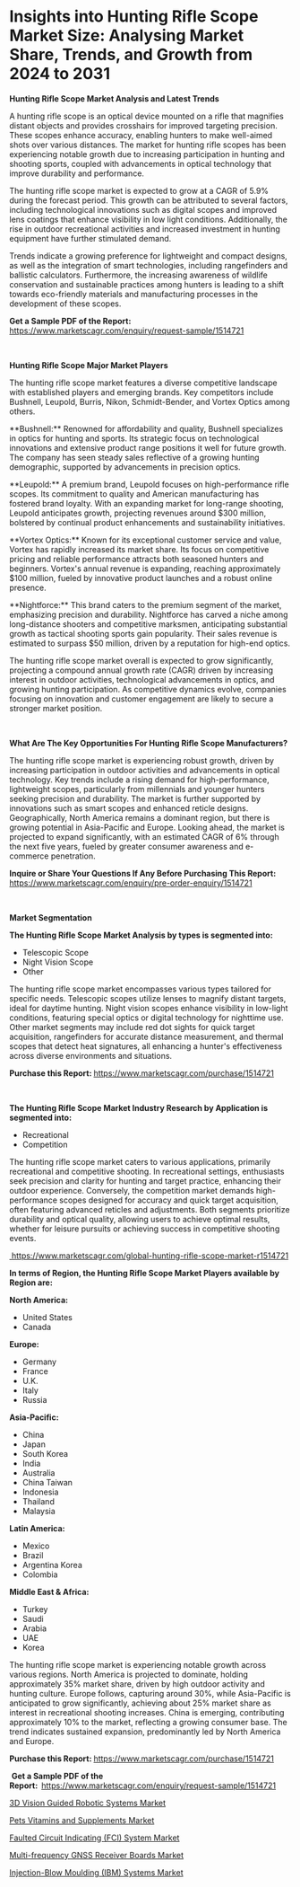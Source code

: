 <p><h1>Insights into Hunting Rifle Scope Market Size: Analysing Market Share, Trends, and Growth from 2024 to 2031</h1></p><p><strong>Hunting Rifle Scope Market Analysis and Latest Trends</strong></p>
<p><p>A hunting rifle scope is an optical device mounted on a rifle that magnifies distant objects and provides crosshairs for improved targeting precision. These scopes enhance accuracy, enabling hunters to make well-aimed shots over various distances. The market for hunting rifle scopes has been experiencing notable growth due to increasing participation in hunting and shooting sports, coupled with advancements in optical technology that improve durability and performance.</p><p>The hunting rifle scope market is expected to grow at a CAGR of 5.9% during the forecast period. This growth can be attributed to several factors, including technological innovations such as digital scopes and improved lens coatings that enhance visibility in low light conditions. Additionally, the rise in outdoor recreational activities and increased investment in hunting equipment have further stimulated demand. </p><p>Trends indicate a growing preference for lightweight and compact designs, as well as the integration of smart technologies, including rangefinders and ballistic calculators. Furthermore, the increasing awareness of wildlife conservation and sustainable practices among hunters is leading to a shift towards eco-friendly materials and manufacturing processes in the development of these scopes.</p></p>
<p><strong>Get a Sample PDF of the Report:&nbsp;</strong> <a href="https://www.marketscagr.com/enquiry/request-sample/1514721?utm_campaign=1683&utm_medium=2&utm_source=Github&utm_content=ia&utm_term=27102024&utm_id=hunting-rifle-scope">https://www.marketscagr.com/enquiry/request-sample/1514721</a></p>
<p>&nbsp;</p>
<p><strong>Hunting Rifle Scope Major Market Players</strong></p>
<p><p>The hunting rifle scope market features a diverse competitive landscape with established players and emerging brands. Key competitors include Bushnell, Leupold, Burris, Nikon, Schmidt-Bender, and Vortex Optics among others.</p><p>**Bushnell:** Renowned for affordability and quality, Bushnell specializes in optics for hunting and sports. Its strategic focus on technological innovations and extensive product range positions it well for future growth. The company has seen steady sales reflective of a growing hunting demographic, supported by advancements in precision optics.</p><p>**Leupold:** A premium brand, Leupold focuses on high-performance rifle scopes. Its commitment to quality and American manufacturing has fostered brand loyalty. With an expanding market for long-range shooting, Leupold anticipates growth, projecting revenues around $300 million, bolstered by continual product enhancements and sustainability initiatives.</p><p>**Vortex Optics:** Known for its exceptional customer service and value, Vortex has rapidly increased its market share. Its focus on competitive pricing and reliable performance attracts both seasoned hunters and beginners. Vortex's annual revenue is expanding, reaching approximately $100 million, fueled by innovative product launches and a robust online presence.</p><p>**Nightforce:** This brand caters to the premium segment of the market, emphasizing precision and durability. Nightforce has carved a niche among long-distance shooters and competitive marksmen, anticipating substantial growth as tactical shooting sports gain popularity. Their sales revenue is estimated to surpass $50 million, driven by a reputation for high-end optics.</p><p>The hunting rifle scope market overall is expected to grow significantly, projecting a compound annual growth rate (CAGR) driven by increasing interest in outdoor activities, technological advancements in optics, and growing hunting participation. As competitive dynamics evolve, companies focusing on innovation and customer engagement are likely to secure a stronger market position.</p></p>
<p>&nbsp;</p>
<p><strong>What Are The Key Opportunities For Hunting Rifle Scope Manufacturers?</strong></p>
<p><p>The hunting rifle scope market is experiencing robust growth, driven by increasing participation in outdoor activities and advancements in optical technology. Key trends include a rising demand for high-performance, lightweight scopes, particularly from millennials and younger hunters seeking precision and durability. The market is further supported by innovations such as smart scopes and enhanced reticle designs. Geographically, North America remains a dominant region, but there is growing potential in Asia-Pacific and Europe. Looking ahead, the market is projected to expand significantly, with an estimated CAGR of 6% through the next five years, fueled by greater consumer awareness and e-commerce penetration.</p></p>
<p><strong>Inquire or Share Your Questions If Any Before Purchasing This Report:</strong> <a href="https://www.marketscagr.com/enquiry/pre-order-enquiry/1514721?utm_campaign=1683&utm_medium=2&utm_source=Github&utm_content=ia&utm_term=27102024&utm_id=hunting-rifle-scope">https://www.marketscagr.com/enquiry/pre-order-enquiry/1514721</a></p>
<p>&nbsp;</p>
<p><strong>Market Segmentation</strong></p>
<p><strong>The Hunting Rifle Scope Market Analysis by types is segmented into:</strong></p>
<p><ul><li>Telescopic Scope</li><li>Night Vision Scope</li><li>Other</li></ul></p>
<p><p>The hunting rifle scope market encompasses various types tailored for specific needs. Telescopic scopes utilize lenses to magnify distant targets, ideal for daytime hunting. Night vision scopes enhance visibility in low-light conditions, featuring special optics or digital technology for nighttime use. Other market segments may include red dot sights for quick target acquisition, rangefinders for accurate distance measurement, and thermal scopes that detect heat signatures, all enhancing a hunter's effectiveness across diverse environments and situations.</p></p>
<p><strong>Purchase this Report:&nbsp;</strong><a href="https://www.marketscagr.com/purchase/1514721?utm_campaign=1683&utm_medium=2&utm_source=Github&utm_content=ia&utm_term=27102024&utm_id=hunting-rifle-scope">https://www.marketscagr.com/purchase/1514721</a></p>
<p>&nbsp;</p>
<p><strong>The Hunting Rifle Scope Market Industry Research by Application is segmented into:</strong></p>
<p><ul><li>Recreational</li><li>Competition</li></ul></p>
<p><p>The hunting rifle scope market caters to various applications, primarily recreational and competitive shooting. In recreational settings, enthusiasts seek precision and clarity for hunting and target practice, enhancing their outdoor experience. Conversely, the competition market demands high-performance scopes designed for accuracy and quick target acquisition, often featuring advanced reticles and adjustments. Both segments prioritize durability and optical quality, allowing users to achieve optimal results, whether for leisure pursuits or achieving success in competitive shooting events.</p></p>
<p><a href="https://www.marketscagr.com/global-hunting-rifle-scope-market-r1514721?utm_campaign=1683&utm_medium=2&utm_source=Github&utm_content=ia&utm_term=27102024&utm_id=hunting-rifle-scope">&nbsp;https://www.marketscagr.com/global-hunting-rifle-scope-market-r1514721</a></p>
<p><strong>In terms of Region, the Hunting Rifle Scope Market Players available by Region are:</strong></p>
<p>
    <p> <strong> North America: </strong>
        <ul>
            <li>United States</li>
            <li>Canada</li>
        </ul>
        </p> 
    <p> <strong> Europe: </strong>
        <ul>
            <li>Germany</li>
            <li>France</li>
            <li>U.K.</li>
            <li>Italy</li>
            <li>Russia</li>
        </ul>
        </p> 
    <p> <strong> Asia-Pacific: </strong>
        <ul>
            <li>China</li>
            <li>Japan</li>
            <li>South Korea</li>
            <li>India</li>
            <li>Australia</li>
            <li>China Taiwan</li>
            <li>Indonesia</li>
            <li>Thailand</li>
            <li>Malaysia</li>
        </ul>
        </p> 
    <p> <strong> Latin America: </strong>
        <ul>
            <li>Mexico</li>
            <li>Brazil</li>
            <li>Argentina Korea</li>
            <li>Colombia</li>
        </ul>
        </p> 
    <p> <strong> Middle East & Africa: </strong>
        <ul>
            <li>Turkey</li>
            <li>Saudi</li>
            <li>Arabia</li>
            <li>UAE</li>
            <li>Korea</li>
        </ul>
    </p>
    </p>
<p><p>The hunting rifle scope market is experiencing notable growth across various regions. North America is projected to dominate, holding approximately 35% market share, driven by high outdoor activity and hunting culture. Europe follows, capturing around 30%, while Asia-Pacific is anticipated to grow significantly, achieving about 25% market share as interest in recreational shooting increases. China is emerging, contributing approximately 10% to the market, reflecting a growing consumer base. The trend indicates sustained expansion, predominantly led by North America and Europe.</p></p>
<p><strong>Purchase this Report: </strong><a href="https://www.marketscagr.com/purchase/1514721?utm_campaign=1683&utm_medium=2&utm_source=Github&utm_content=ia&utm_term=27102024&utm_id=hunting-rifle-scope">https://www.marketscagr.com/purchase/1514721</a></p>
<p>&nbsp;<strong>Get a Sample PDF of the Report:&nbsp;&nbsp;</strong><a href="https://www.marketscagr.com/enquiry/request-sample/1514721?utm_campaign=1683&utm_medium=2&utm_source=Github&utm_content=ia&utm_term=27102024&utm_id=hunting-rifle-scope">https://www.marketscagr.com/enquiry/request-sample/1514721</a></p>
<p><strong></strong></p>
<p><p><a href="https://www.linkedin.com/pulse/strategic-market-insights-navigating-global-3d-vision-guided-irnvc?utm_campaign=1683&utm_medium=2&utm_source=Github&utm_content=ia&utm_term=27102024&utm_id=hunting-rifle-scope">3D Vision Guided Robotic Systems Market</a></p><p><a href="https://www.linkedin.com/pulse/investment-opportunities-pets-vitamins-supplements-sector-p8zxf?utm_campaign=1683&utm_medium=2&utm_source=Github&utm_content=ia&utm_term=27102024&utm_id=hunting-rifle-scope">Pets Vitamins and Supplements Market</a></p><p><a href="https://www.linkedin.com/pulse/exploring-faulted-circuit-indicating-fci-system-market-udfcf?utm_campaign=1683&utm_medium=2&utm_source=Github&utm_content=ia&utm_term=27102024&utm_id=hunting-rifle-scope">Faulted Circuit Indicating (FCI) System Market</a></p><p><a href="https://www.linkedin.com/pulse/multi-frequency-gnss-receiver-boards-market-emerging-trends-vfrtf?utm_campaign=1683&utm_medium=2&utm_source=Github&utm_content=ia&utm_term=27102024&utm_id=hunting-rifle-scope">Multi-frequency GNSS Receiver Boards Market</a></p><p><a href="https://www.linkedin.com/pulse/injection-blow-moulding-ibm-systems-market-industry-landscape-bpg1f?utm_campaign=1683&utm_medium=2&utm_source=Github&utm_content=ia&utm_term=27102024&utm_id=hunting-rifle-scope">Injection-Blow Moulding (IBM) Systems Market</a></p></p>